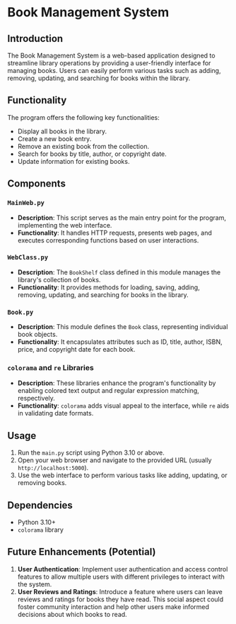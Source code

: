 # Book Management System

## Introduction
The Book Management System is a web-based application designed to streamline library operations by providing a user-friendly interface for managing books. Users can easily perform various tasks such as adding, removing, updating, and searching for books within the library.

## Functionality
The program offers the following key functionalities:
- Display all books in the library.
- Create a new book entry.
- Remove an existing book from the collection.
- Search for books by title, author, or copyright date.
- Update information for existing books.

## Components

### `MainWeb.py`
- **Description**: This script serves as the main entry point for the program, implementing the web interface.
- **Functionality**: It handles HTTP requests, presents web pages, and executes corresponding functions based on user interactions.

### `WebClass.py`
- **Description**: The `BookShelf` class defined in this module manages the library's collection of books.
- **Functionality**: It provides methods for loading, saving, adding, removing, updating, and searching for books in the library.

### `Book.py`
- **Description**: This module defines the `Book` class, representing individual book objects.
- **Functionality**: It encapsulates attributes such as ID, title, author, ISBN, price, and copyright date for each book.

### `colorama` and `re` Libraries
- **Description**: These libraries enhance the program's functionality by enabling colored text output and regular expression matching, respectively.
- **Functionality**: `colorama` adds visual appeal to the interface, while `re` aids in validating date formats.

## Usage
1. Run the `main.py` script using Python 3.10 or above.
2. Open your web browser and navigate to the provided URL (usually `http://localhost:5000`).
3. Use the web interface to perform various tasks like adding, updating, or removing books.

## Dependencies
- Python 3.10+
- `colorama` library

## Future Enhancements (Potential)
1. **User Authentication**: Implement user authentication and access control features to allow multiple users with different privileges to interact with the system.
2. **User Reviews and Ratings**: Introduce a feature where users can leave reviews and ratings for books they have read. This social aspect could foster community interaction and help other users make informed decisions about which books to read.
